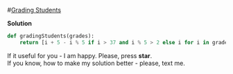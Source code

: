 #[Grading Students](https://www.hackerrank.com/challenges/grading/problem)

**Solution**
<br>
```python
def gradingStudents(grades):
    return [i + 5 - i % 5 if i > 37 and i % 5 > 2 else i for i in grades]
```

If it useful for you - I am happy. Please, press **star**.
<br>
If you know, how to make my solution better - please, text me.
